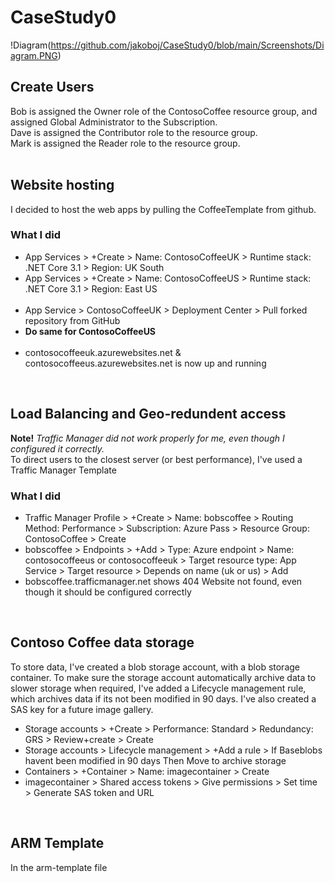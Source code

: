 # CaseStudy0

!Diagram(https://github.com/jakoboj/CaseStudy0/blob/main/Screenshots/Diagram.PNG)

<h2>Create Users</h2>
Bob is assigned the Owner role of the ContosoCoffee resource group, and assigned Global Administrator to the Subscription. <br />
Dave is assigned the Contributor role to the resource group. <br />
Mark is assigned the Reader role to the resource group. <br />
<br />

<h2>Website hosting</h2>
I decided to host the web apps by pulling the CoffeeTemplate from github.
<h3>What I did</h3>
<ul>
  <li>
    App Services > +Create > Name: ContosoCoffeeUK > Runtime stack: .NET Core 3.1 > Region: UK South
  </li>
  <li>
    App Services > +Create > Name: ContosoCoffeeUS > Runtime stack: .NET Core 3.1 > Region: East US
  </li>
  <br />
  <li>
    App Service > ContosoCoffeeUK > Deployment Center > Pull forked repository from GitHub
  </li>
  <li>
    <b>Do same for ContosoCoffeeUS</b>
  </li>
  <br />
  <li>
    contosocoffeeuk.azurewebsites.net & contosocoffeeus.azurewebsites.net is now up and running
  </li>
</ul>
<br />

<h2>Load Balancing and Geo-redundent access</h2>
<b>Note!</b> <i>Traffic Manager did not work properly for me, even though I configured it correctly.</i>
<br />
To direct users to the closest server (or best performance), I've used a Traffic Manager Template
<br />
<h3>What I did</h3>
<ul>
  <li>
    Traffic Manager Profile > +Create > Name: bobscoffee > Routing Method: Performance > Subscription: Azure Pass > Resource Group: ContosoCoffee > Create
  </li>
  <li>
    bobscoffee > Endpoints > +Add > Type: Azure endpoint > Name: contosocoffeeus or contosocoffeeuk > Target resource type: App Service > Target resource > Depends on name (uk or us) > Add
  </li>
  
  <li>
    bobscoffee.trafficmanager.net shows 404 Website not found, even though it should be configured correctly
  </li>
</ul>
<br />
    
<h2>Contoso Coffee data storage</h2>
To store data, I've created a blob storage account, with a blob storage container. To make sure the storage account automatically archive data to slower storage when required, I've added a Lifecycle management rule, which archives data if its not been modified in 90 days. I've also created a SAS key for a future image gallery.
<br />
<ul>
  <li>
    Storage accounts > +Create > Performance: Standard > Redundancy: GRS > Review+create > Create
  </li>
  <li>
    Storage accounts > Lifecycle management > +Add a rule > If Baseblobs havent been modified in 90 days Then Move to archive storage
  </li>
  <li>
    Containers > +Container > Name: imagecontainer > Create
  </li>
  <li>
    imagecontainer > Shared access tokens > Give permissions > Set time > Generate SAS token and URL
  </li>
</ul>
<br />

<h2>ARM Template</h2>
In the arm-template file


